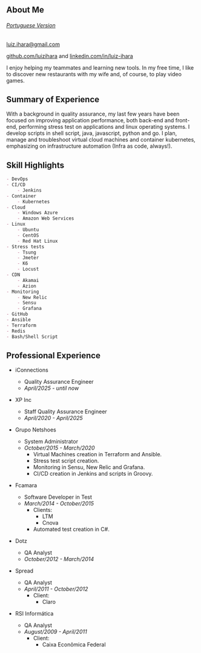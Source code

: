 ## About Me
###### [Portuguese Version](https://luizihara.github.io/portuguese)

luiz.ihara@gmail.com

[github.com/luizihara](https://github.com/luizihara) and [linkedin.com/in/luiz-ihara](https://www.linkedin.com/in/luiz-ihara/)

I enjoy helping my teammates and learning new tools. In my free time, I like to discover new restaurants with my wife and, of course, to play video games.

## Summary of Experience

With a background in quality assurance, my last few years have been focused on improving application performance, both back-end and front-end, performing stress test on applications and linux operating systems. I develop scripts in shell script, java, javascript, python and go. I plan, manage and troubleshoot virtual cloud machines and container kubernetes, emphasizing on infrastructure automation (Infra as code, always!).

## Skill Highlights

```markdown
- DevOps
- CI/CD
    - Jenkins
- Container
    - Kubernetes
- Cloud
    - Windows Azure
    - Amazon Web Services
- Linux
    - Ubuntu
    - CentOS
    - Red Hat Linux
- Stress tests
    - Tsung
    - Jmeter
    - K6
    - Locust
- CDN
    - Akamai
    - Azion
- Monitoring
    - New Relic
    - Sensu
    - Grafana
- GitHub
- Ansible
- Terraform
- Redis
- Bash/Shell Script
```


## Professional Experience
- iConnections
    - Quality Assurance Engineer
    - _April/2025 - until now_

- XP Inc
    - Staff Quality Assurance Engineer
    - _April/2020 - April/2025_

- Grupo Netshoes
    - System Administrator
    - _October/2015 - March/2020_
        - Virtual Machines creation in Terraform and Ansible.
        - Stress test script creation.
        - Monitoring in Sensu, New Relic and Grafana.
        - CI/CD creation in Jenkins and scripts in Groovy.

- Fcamara
    - Software Developer in Test
    - _March/2014 - October/2015_
        - Clients:
            - LTM
            - Cnova
        - Automated test creation in C#.

- Dotz
    - QA Analyst
    - _October/2012 - March/2014_


- Spread
    - QA Analyst
    - _April/2011 - October/2012_
        - Client:
            - Claro


- RSI Informática
    - QA Analyst
    - _August/2009 - April/2011_
        - Client:
            - Caixa Econômica Federal
